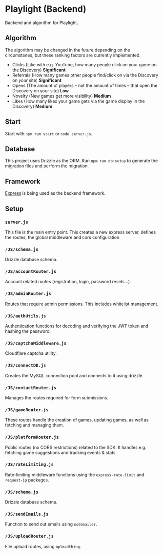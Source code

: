 # Playlight (Backend)
Backend and algorithm for Playlight.

## Algorithm
The algorithm may be changed in the future depending on the circumstanes, but these ranking factors are currently implemented:

- Clicks (Like with e.g. YouTube, how many people click on your game on the Discovery) **Significant**
- Referrals (How many games other people find/click on via the Discovery on _your_ site) **Significant**
- Opens (The amount of players – not the amount of times – that open the Discovery on your site) **Low**
- Novelty (New games get more visibility) **Medium**
- Likes (How many likes your game gets via the game display in the Discovery) **Medium**

## Start
Start with `npm run start` or `node server.js`.

## Database
This project uses Drizzle as the ORM. Run `npm run db:setup` to generate the migration files and perform the migration.

## Framework
[Express](https://expressjs.com/) is being used as the backend framework.

## Setup

### `server.js`
This file is the main entry point. This creates a new express server, defines the routes, the global middleware and cors configuration.

### `/JS/schema.js`
Drizzle database schema.

### `/JS/accountRouter.js`
Account related routes (registration, login, password resets...).

### `/JS/adminRouter.js`
Routes that require admin permissions. This includes whitelist management.

### `/JS/authUtils.js`
Authentication functions for decoding and verifying the JWT token and hashing the password.

### `/JS/captchaMiddleware.js`
Cloudflare captcha utility.

### `/JS/connectDB.js`
Creates the MySQL connection pool and connects to it using drizzle.

### `/JS/contactRouter.js`
Manages the routes required for form submissions.

### `/JS/gameRouter.js`
These routes handle the creation of games, updating games, as well as fetching and managing them.

### `/JS/platformRouter.js`
Public routes (no CORS restrictions) related to the SDK. It handles e.g. fetching game suggestions and tracking events & stats.

### `/JS/rateLimiting.js`
Rate-limiting middleware functions using the `express-rate-limit` and `request-ip` packages.

### `/JS/schema.js`
Drizzle database schema.

### `/JS/sendEmails.js`
Function to send out emails using `nodemailer`.

### `/JS/uploadRouter.js`
File upload routes, using `uploadthing`.